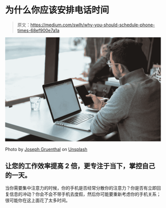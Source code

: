 # 为什么你应该安排电话时间

> 原文：<https://medium.com/swlh/why-you-should-schedule-phone-times-68ef900e7a1a>

![](img/498b572595b4add90c413b01c1c187a3.png)

Photo by [Joseph Gruenthal](https://unsplash.com/@jgruent?utm_source=medium&utm_medium=referral) on [Unsplash](https://unsplash.com?utm_source=medium&utm_medium=referral)

## 让您的工作效率提高 2 倍，更专注于当下，掌控自己的一天。

当你需要集中注意力的时候，你的手机是否经常分散你的注意力？你是否有立即回复信息的冲动？你会不会不带手机去度假，然后你可能要重新考虑你的手机关系；很可能你在这上面花了太多时间。